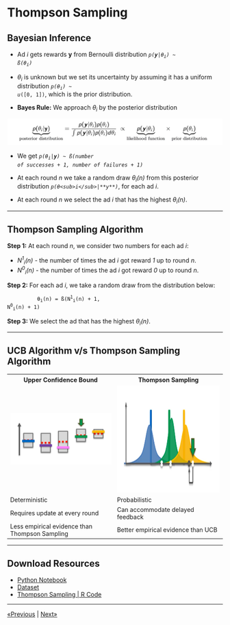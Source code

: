 # Thompson Sampling

## Bayesian Inference

* Ad *i* gets rewards **y** from Bernoulli distribution <code>*p(**y**|θ<sub>i</sub>) ~ ß(θ<sub>i</sub>)*</code>

* *θ<sub>i</sub>* is unknown but we set its uncertainty by assuming it has a uniform distribution <code>*p(θ<sub>i</sub>)* ~ *u*([0, 1])</code>, which is the prior distribution.

* **Bayes Rule:** We approach *θ<sub>i</sub>* by the posterior distribution
<img src="Posterior Distribution.png" width="1000px">

* We get <code>*p(θ<sub>i</sub>|**y**) ~ ß(number of successes + 1, number of failures + 1)*</code>

* At each round *n* we take a random draw *θ<sub>i</sub>(n)* from this posterior distribution *`p(θ<sub>i</sub>|**y**)`*, for each ad *i*.

* At each round *n* we select the ad *i* that has the highest *θ<sub>i</sub>(n)*.
<hr>

## Thompson Sampling Algorithm

**Step 1:** At each round *n*, we consider two numbers for each ad *i*:
* *N<sup>1</sup><sub>i</sub>(n)* - the number of times the ad *i* got reward *1* up to round *n*.
* *N<sup>0</sup><sub>i</sub>(n)* - the number of times the ad *i* got reward *0* up to round *n*.

**Step 2:** For each ad *i*, we take a random draw from the distribution below:

&emsp;&emsp;&emsp;&emsp;&emsp;<code>θ<sub>i</sub>(n) = ß(N<sup>1</sup><sub>i</sub>(n) + 1, N<sup>0</sup><sub>i</sub>(n) + 1)</code>

**Step 3:** We select the ad that has the highest *θ<sub>i</sub>(n)*.
<hr>

## UCB Algorithm v/s Thompson Sampling Algorithm

<table>
    <tr>
        <th>Upper Confidence Bound</th>
        <th>Thompson Sampling</th>
    </tr>
    <tr>
        <td><img src="UCB.png" alt="UCB" width="500px"></td>
        <td><img src="Thompson Sampling.png" alt="Thompson Sampling" width="500px" height="250px"></td>
    </tr>
    <tr>
        <td>Deterministic</td>
        <td>Probabilistic</td>
    </tr>
    <tr>
        <td>Requires update at every round</td>
        <td>Can accommodate delayed feedback</td>
    </tr>
    <tr>
        <td>Less empirical evidence than Thompson Sampling</td>
        <td>Better empirical evidence than UCB</td>
    </tr>
</table>
<hr>

## Download Resources
* <a href="Python/Thompson Sampling.ipynb" download>Python Notebook</a>
* <a href="Python/Ads_CTR_Optimisation.csv" download>Dataset</a>
* <a href="R/Thompson Sampling.r" download>Thompson Sampling | R Code</a>
<hr>

<a href="../Section 32 - Upper Confidence Bound (UCB)">«Previous</a> | <a href="../Section 34 - Part 07 - Natural Language Processing (NLP)">Next»</a>
